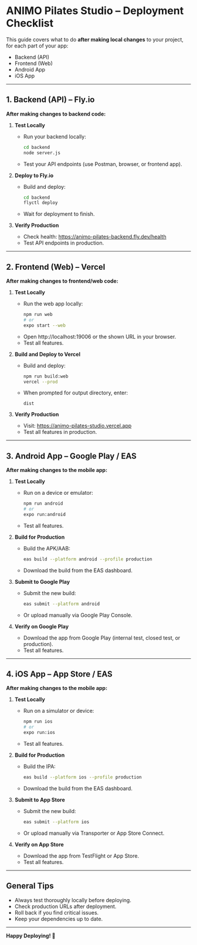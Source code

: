 # ANIMO Pilates Studio – Deployment Checklist

This guide covers what to do **after making local changes** to your project, for each part of your app:
- Backend (API)
- Frontend (Web)
- Android App
- iOS App

---

## 1. Backend (API) – Fly.io

**After making changes to backend code:**

1. **Test Locally**
   - Run your backend locally:
     ```sh
     cd backend
     node server.js
     ```
   - Test your API endpoints (use Postman, browser, or frontend app).

2. **Deploy to Fly.io**
   - Build and deploy:
     ```sh
     cd backend
     flyctl deploy
     ```
   - Wait for deployment to finish.

3. **Verify Production**
   - Check health: https://animo-pilates-backend.fly.dev/health
   - Test API endpoints in production.

---

## 2. Frontend (Web) – Vercel

**After making changes to frontend/web code:**

1. **Test Locally**
   - Run the web app locally:
     ```sh
     npm run web
     # or
     expo start --web
     ```
   - Open http://localhost:19006 or the shown URL in your browser.
   - Test all features.

2. **Build and Deploy to Vercel**
   - Build and deploy:
     ```sh
     npm run build:web
     vercel --prod
     ```
   - When prompted for output directory, enter:
     ```
     dist
     ```

3. **Verify Production**
   - Visit: https://animo-pilates-studio.vercel.app
   - Test all features in production.

---

## 3. Android App – Google Play / EAS

**After making changes to the mobile app:**

1. **Test Locally**
   - Run on a device or emulator:
     ```sh
     npm run android
     # or
     expo run:android
     ```
   - Test all features.

2. **Build for Production**
   - Build the APK/AAB:
     ```sh
     eas build --platform android --profile production
     ```
   - Download the build from the EAS dashboard.

3. **Submit to Google Play**
   - Submit the new build:
     ```sh
     eas submit --platform android
     ```
   - Or upload manually via Google Play Console.

4. **Verify on Google Play**
   - Download the app from Google Play (internal test, closed test, or production).
   - Test all features.

---

## 4. iOS App – App Store / EAS

**After making changes to the mobile app:**

1. **Test Locally**
   - Run on a simulator or device:
     ```sh
     npm run ios
     # or
     expo run:ios
     ```
   - Test all features.

2. **Build for Production**
   - Build the IPA:
     ```sh
     eas build --platform ios --profile production
     ```
   - Download the build from the EAS dashboard.

3. **Submit to App Store**
   - Submit the new build:
     ```sh
     eas submit --platform ios
     ```
   - Or upload manually via Transporter or App Store Connect.

4. **Verify on App Store**
   - Download the app from TestFlight or App Store.
   - Test all features.

---

## General Tips
- Always test thoroughly locally before deploying.
- Check production URLs after deployment.
- Roll back if you find critical issues.
- Keep your dependencies up to date.

---

**Happy Deploying! 🚀** 